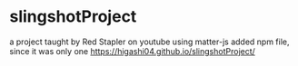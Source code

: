 # slingshotProject
a project taught by Red Stapler on youtube using matter-js
added npm file, since it was only one
https://higashi04.github.io/slingshotProject/
